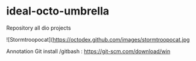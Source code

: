 # ideal-octo-umbrella
Repository all dio projects

![Stormtroopocat](https://octodex.github.com/images/stormtroopocat.jpg 

Annotation
Git install /gitbash : https://git-scm.com/download/win
